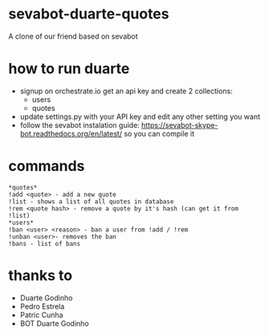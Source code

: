 # sevabot-duarte-quotes
A clone of our friend based on sevabot

# how to run duarte
- signup on orchestrate.io get an api key and create 2 collections:
    - users
    - quotes
- update settings.py with your API key and edit any other setting you want
- follow the sevabot instalation guide: https://sevabot-skype-bot.readthedocs.org/en/latest/ so you can compile it

# commands
    *quotes*
    !add <quote> - add a new quote
    !list - shows a list of all quotes in database
    !rem <quote hash> - remove a quote by it's hash (can get it from !list)
    *users*
    !ban <user> <reason> - ban a user from !add / !rem
    !unban <user>- removes the ban
    !bans - list of bans

# thanks to
- Duarte Godinho
- Pedro Estrela
- Patric Cunha
- BOT Duarte Godinho
